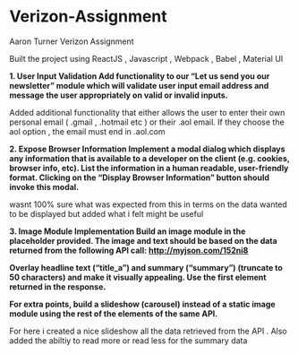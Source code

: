 # Verizon-Assignment
Aaron Turner Verizon Assignment

Built the project using ReactJS , Javascript , Webpack , Babel , Material UI

<b>1. User Input Validation
Add functionality to our “Let us send you our newsletter” module which will validate user input email address and message the user appropriately on valid or invalid inputs.</b>

Added additional functionality that either allows the user to enter their own personal email ( .gmail , .hotmail etc ) or their .aol email.
If they choose the aol option , the email must end in .aol.com

<b>2. Expose Browser Information
Implement a modal dialog which displays any information that is available to a developer on the client (e.g. cookies, browser info, etc). List the information in a human readable, user-friendly format. Clicking on the “Display Browser Information” button should invoke this modal.</b>

wasnt 100% sure what was expected from this in terms on the data wanted to be displayed but added what i felt might be useful 


<b>3. Image Module Implementation
Build an image module in the placeholder provided.
The image and text should be based on the data returned from the following API call: http://myjson.com/152ni8 

Overlay headline text (“title_a”) and summary (“summary”) (truncate to 50 characters) and make it visually appealing. Use the first element returned in the response.

For extra points, build a slideshow (carousel) instead of a static image module using the rest of the elements of the same API.</b>

For here i created a nice slideshow all the data retrieved from the API .
Also added the abiltiy to read more or read less for the summary data 
